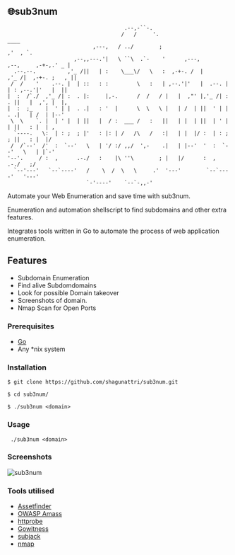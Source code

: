 ## 🌐sub3num


```                                                                                 
                                     .--,-``-.                                              
                                    /   /     '.                                     ____   
                           ,---,   / ../        ;                                  ,'  , `. 
                     ,--,,---.'|   \ ``\  .`-    '      ,---,          ,--,     ,-+-,.' _ | 
  .--.--.          ,'_ /||   | :    \___\/   \   :  ,-+-. /  |       ,'_ /|  ,-+-. ;   , || 
 /  /    '    .--. |  | ::   : :         \   :   | ,--.'|'   |  .--. |  | : ,--.'|'   |  || 
|  :  /`./  ,'_ /| :  . |:     |,-.      /  /   / |   |  ,"' |,'_ /| :  . ||   |  ,', |  |, 
|  :  ;_    |  ' | |  . .|   : '  |      \  \   \ |   | /  | ||  ' | |  . .|   | /  | |--'  
 \  \    `. |  | ' |  | ||   |  / :  ___ /   :   ||   | |  | ||  | ' |  | ||   : |  | ,     
  `----.   \:  | : ;  ; |'   : |: | /   /\   /   :|   | |  |/ :  | : ;  ; ||   : |  |/      
 /  /`--'  /'  :  `--'   \   | '/ :/ ,,/  ',-    .|   | |--'  '  :  `--'   \   | |`-'       
'--'.     / :  ,      .-./   :    |\ ''\        ; |   |/      :  ,      .-./   ;/           
  `--'---'   `--`----'   /    \  /  \   \     .'  '---'        `--`----'   '---'            
                         `-'----'    `--`-,,-'                                           
```


Automate your Web Enumeration and save time with sub3num.

Enumeration and automation shellscript to find subdomains and other extra features.

Integrates tools written in Go to automate the process of web application enumeration.


## Features
- Subdomain Enumeration
- Find alive Subdomdomains
- Look for possible Domain takeover 
- Screenshots of domain.
- Nmap Scan for Open Ports



### Prerequisites

- [Go](https://golang.org/) 
- Any *nix system



### Installation
```
$ git clone https://github.com/shagunattri/sub3num.git

$ cd sub3num/

$ ./sub3num <domain>
```

### Usage

```
 ./sub3num <domain>
```


### Screenshots


![sub3num](https://user-images.githubusercontent.com/29366864/80619137-e19f5d80-8a61-11ea-90b3-6f9483b4a326.png)



### Tools utilised

- [Assetfinder](https://github.com/tomnomnom/assetfinder)
- [OWASP Amass](https://github.com/OWASP/Amass)
- [httprobe](https://github.com/tomnomnom/httprobe)
- [Gowitness](https://github.com/sensepost/gowitness)
- [subjack](https://github.com/haccer/subjack)
- [nmap](https://github.com/nmap/nmap)